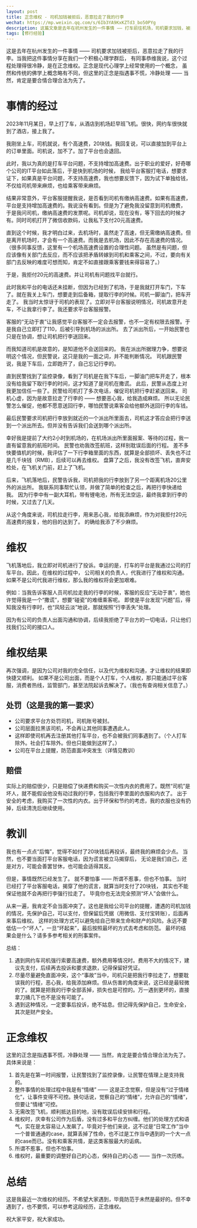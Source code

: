 ```yaml
---
layout: post
title: 正念维权 - 司机加钱被拒后，恶意拉走了我的行李
wechat: https://mp.weixin.qq.com/s/6Ib3YA9KxKZTd3_bo50PYg
description: 这篇文章是去年在杭州发生的一件事情 —— 打车前往机场，司机要求加钱，被拒绝后司机故意拉走了行李。记录我是如何正念维权的，让司机得到了处罚的同时，也得到了必要的赔偿。学习正念，可以帮助我们更好地维权。
tags: [修行经验]
---
```


这是去年在杭州发生的一件事情 —— 司机要求加钱被拒后，恶意拉走了我的行李。当我把这件事情分享在我们一个积极心理学群后，
有同事恭维我说，这个过程处理得很冷静，是在正念维权。正念是现代心理学上经常使用的一个概念，
虽然和传统的佛学上概念略有不同，但这里的正念是指遇事不慌，冷静处理 —— 当然，肯定是要合情合理合法为先了。

# 事情的经过

2023年11月某日，早上打了车，从酒店到机场赶早班飞机。很快，网约车很快就到了酒店，接上我了。

我刚坐上车，司机就说，有个高速费，20块钱。我回复说，可以直接加到平台上的订单里面。司机说，加不了。加了平台也会退回。

此时，我以为真的是打车平台问题，不支持增加高速费。出于职业的爱好，好奇哪个公司的IT平台如此落后，于是快到机场的时候，
我给平台客服打电话，想要求证下，如果真是平台问题，不支持高速费，我也想要反馈下，因为试下单独给钱，不仅给司机带来麻烦，也给乘客带来麻烦。

结果非常意外，平台客服提醒我说，是否看到司机有缴纳高速费。如果有高速费，平台是支持增加高速费的。我说没有看到。但是为了避免我没留意到司机缴费，
于是我问司机，缴纳高速费的发票呢。司机却说，现在没有，等下回去的时候才有。同时司机打开了微信收款码，让我私下支付20元高速费。

直到这个时候，我才明白过来，去机场时，虽然走了高速，但无需缴纳高速费。但是离开机场时，才会有一个高速费。而我是去机场，因此不存在高速费的情况。
（很多同事反馈，这里有一个机场高速费设置的合理性问题。 虽然是有问题，但应该像有关部门去反应，而不应该把矛盾转嫁到司机和乘客之间，不过，要向有关部门去反映的难度可想而知，肯定不如直接跟乘客要钱来得容易了。）

于是，我拒付20元的高速费。并让司机有问题找平台就行。

此时我和平台的电话还未挂断，但因为已经到了机场，于是我就打开车门，下车了。就在我关上车门，想要走到后备箱，提取行李的时候。司机一脚油门，把车开走了。
我当时太惊讶于司机的表现了。立即对平台客服说明情况，司机故意开走车，不让我拿行李了。我还要求平台客服报警。

客服的“无动于衷”让我感觉平台客服不一定会去报警，也不一定有权限去报警。于是我自己立即打了110，后被引导到机场的派出所。
去了派出所后，一开始民警也只是在协调，想让司机把行李送回来。

而我知道司机是故意的，是知道他不会送回来的。
我在派出所据理力争，想要说明这个情况，但民警说，这只是我的一面之词，并不能判断情况。
司机跟民警说，我是下车后，立即跑开了，自己忘记行李的。

直到民警找到了监控录像，看到了司机是在我下车后，一脚油门把车开走了，根本没有给我留下取行李的时间，这才知道了是司机在撒谎。
此后，民警从态度上对我更加信任一些了。民警给司机打了多次电话，催促司机把行李赶紧送回来。
司机心虚，因为是故意拉走了行李的 —— 想要恶心我，给我造成麻烦。
所以无论民警怎么催促，他都不愿意送回行李，哪怕民警说乘客会给他额外送回行李的车钱。

最后民警要求司机把行李放到就近的一个派出所里面去，司机这才答应会把行李送到一个派出所去。但并没有告诉我们会送到哪个派出所。

幸好我是提前了大约2小时到机场的，在机场派出所里面报案、等待的过程，我一直有留意我的航班时间。
民警也劝我改签航班，这样别耽误后面的行程。
差不多快要值机的时候，我评估了一下行李箱里面的东西，就算是全部损坏、丢失也不过是几千块钱（RMB），后续可以再去维权。
盘算了之后，我没有改签飞机，直奔安检处，在飞机关门前，赶上了飞机。

后来，飞机落地后，民警告诉我，司机把我的行李放到了另一个距离机场20公里外的派出所。
我联系同事帮忙认领，并做了简单的检查之后，再把行李快递给我。
因为行李中有一副大耳机，带有锂电池，所有无法空运，最终我拿到行李的时候，又过去了几天。

从这个角度来说，司机拉走行李，用来恶心我，给我添麻烦，作为对我拒付20元高速费的报复，他的目的达到了。
的确给我添了不少麻烦。

# 维权

飞机落地后，我立即对司机进行了投诉。幸运的是，打车的平台是我通过公司的打车平台。因此，在维权的过程中，
公司相关的负责人，代我进行了维权和沟通。如果不是公司代我进行维权，那么我的维权将会更加艰难。

例如：当我告诉客服人员司机拉走我的行李的时候，客服的反应“无动于衷”，她也许觉得我是一个“撒谎”，想要“碰瓷”的难缠乘客呢。
即使是平台发现“问题”后，得知我没有行李时，也“风轻云淡”地说，那就按照“行李丢失”处理。

因为有公司的负责人出面沟通和协调，后续我拒绝了平台方的一切电话，只让他们找我们公司的接口人。

# 维权结果

再次强调，是因为公司对我的完全信任，以及代为维权和沟通，才让维权的结果即快捷又顺利。
如果不是公司出面，而是个人打车，个人维权，那只能通过平台客服，消费者热线，监管部门，甚至法院起诉去解决了。（我也有查询相关信息了。）

## 处罚（这是我的第一要求）
* 公司要求平台方处罚司机，司机账号被封。
* 公司层面拉黑该司机，不会再让其他同事遭遇此人。
* 这样即使司机再去注册其他打车平台，也不会被我们同事遇到了。（个人打车除外。社会打车除外。但也只能做到这样了。）
* 公司在平台上提醒，防范直面冲突发生（详情见教训）

## 赔偿

实际上的赔偿很少，只是赔偿了快递费和购买一次性内衣的费用了。既然“司机”是坏人，就不能假设他没有动过我的行李，包括我行李里面的衣服和内衣了。
出于安全的考虑，我购买了一次性的内衣。出于环保和节约的考虑，我的衣服也没有扔掉，后续清洗后继续使用。

# 教训

我也有一点点“后悔”，觉得不如付了20块钱后再投诉，最终我的麻烦会少点。
当然，也不要当面打平台客服电话，因为谎言被立马揭穿后，
无论是我们自己，还是对方，可能会善罢甘休，也可能会适得其反。

但是，事情既然已经发生了。
就不要怕事 —— 所谓不惹事，但也不怕事。
当时已经打了平台客服电话，揭穿了他的谎言，就算当时支付了20块钱，
其实也不能保证他就不会再把行李强行拉走了。
毕竟你也无法完全预测“坏人”会做什么。

从来一遍，我肯定不会当面冲突了。这也是我给公司平台的提醒，遭遇的司机加钱的情况，先保护自己，可以支付，但保留后凭据（用微信、支付宝转账），后面再来事后维权。
这样的处理方式可以避免给自己带来生命和财产的风险。永远不要低估一个“坏人”，一旦“坏起来”，最后按照最坏的方式去考虑和防范。
最坏的结果会是什么？请多多参考相关的刑事案件。

总结：

1. 遇到网约车司机强行索要高速费，额外费用等情况时。费用不大的情况下，建议先支付，后续再去投诉和要求退款，记得保留好凭证。
2. 尽量尽量避免直面冲突，这个“事故”当中，司机只是把我行李拉走了，想要耽误我的行程，恶心我，给我添加麻烦。但从伤害的角度来说，这已经是最轻微的了。就算是把我的行李全部丢掉，损失也是可控的。万一遇到更坏的，直接拿刀捅几下也不是没有可能了。
3. 遇到这种情况，一定要事后投诉，绝不姑息。但记得先保护自己，生命安全，其次是财产安全。

# 正念维权

这里的正念是指遇事不慌，冷静处理 —— 当然，肯定是要合情合理合法为先了。具体来说是：

1. 首先是在第一时间报警，让民警找到了监控录像，让民警在情理上是支持我的。
2. 整件事情的处理过程中我是有“情绪” —— 这是正念觉察，但是没有“过于情绪化”，让事件变得不可控。换句话说，觉察自己的“情绪”，允许自己的“情绪”，但要让“情绪”可控。
3. 无需改签飞机，顺利抵达目的地，没有耽误后续安排和行程。
4. 维权时，庆幸有公司作为后盾，没有过多和平台方纠缠。他们的处理方式和语气，实在是太容易让人发飙了。毕竟对于他们来说，这不过是“日常工作”当中一个普普通通的case，就算丢掉了性命，也不过是工作当中遇到的一个大一点的case而已。没有和乘客共情，是这类客服最大的诟病。
5. 所谓不惹事，但也不怕事。
6. 维权时，最重要的调整好自己的心态，保持自己的心态 —— 当作一次历练。


# 总结

这是我最近一次维权的经历。不希望大家遇到，毕竟防范于未然是最好的。但不幸遇到了，也不要慌，可以参考这段经历，正念维权。

祝大家平安，祝大家成功。




